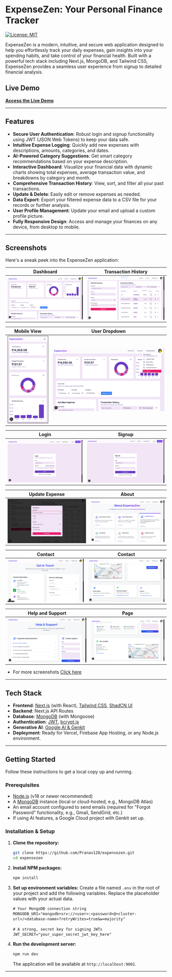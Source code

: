 # ExpenseZen: Your Personal Finance Tracker

[![License: MIT](https://img.shields.io/badge/License-MIT-yellow.svg)](/License)

ExpenseZen is a modern, intuitive, and secure web application designed to help you effortlessly track your daily expenses, gain insights into your spending habits, and take control of your financial health. Built with a powerful tech stack including Next.js, MongoDB, and Tailwind CSS, ExpenseZen provides a seamless user experience from signup to detailed financial analysis.

## Live Demo

**[Access the Live Demo](https://your-live-demo-url.com)** &nbsp; 

---

## Features

- **Secure User Authentication**: Robust login and signup functionality using JWT (JSON Web Tokens) to keep your data safe.
- **Intuitive Expense Logging**: Quickly add new expenses with descriptions, amounts, categories, and dates.
- **AI-Powered Category Suggestions**: Get smart category recommendations based on your expense description.
- **Interactive Dashboard**: Visualize your financial data with dynamic charts showing total expenses, average transaction value, and breakdowns by category and month.
- **Comprehensive Transaction History**: View, sort, and filter all your past transactions.
- **Update & Delete**: Easily edit or remove expenses as needed.
- **Data Export**: Export your filtered expense data to a CSV file for your records or further analysis.
- **User Profile Management**: Update your email and upload a custom profile picture.
- **Fully Responsive Design**: Access and manage your finances on any device, from desktop to mobile.

---

## Screenshots

Here's a sneak peek into the ExpenseZen application:

| Dashboard | Transaction History |
| :---: | :---: |
| <img src="docs\screenshots\desktop-view.png" alt="ExpenseZen Dashboard Desktop"/>  | <img src="docs\screenshots\expenses.png" alt="Transactions and add new Expense"/>  |

| Mobile View | User Dropdown |
| :---: | :---: |
| <img src="docs\screenshots\mobile-view.png" alt="ExpenseZen Dashboard Mobile"/>  | <img src="docs\screenshots\desktop-view-user_dropdown.png" alt="ExpenseZen Dashboard User" />  |

| Login | Signup |
| :---: | :---: |
| <img src="docs\screenshots\login.png" alt="Login Page"/>  | <img src="docs\screenshots\signup.png" alt="Signup Page"/>  |

| Update Expense | About |
| :---: | :---: |
| <img src="docs\screenshots\update-expense.png" alt="Update expense Page"/>  | <img src="docs\screenshots\about.png" alt="About Page"/>  |

| Contact  | Contact |
| :---: | :---: |
| <img src="docs\screenshots\contact.png" alt="Update expense Page"/>  | <img src="docs\screenshots\contact-map.png" alt="About Page"/>  |

| Help and Support   | Page |
| :---: | :---: |
| <img src="docs\screenshots\help-support.png" alt="help-support Page"/>  | <img src="docs\screenshots\help-support-2.png" alt="help-support Page"/>  |

- For more screenshots [Click here](/docs/screenshots/)
---

## Tech Stack

- **Frontend**: [Next.js](https://nextjs.org/) (with React), [Tailwind CSS](https://tailwindcss.com/), [ShadCN UI](https://ui.shadcn.com/)
- **Backend**: Next.js API Routes
- **Database**: [MongoDB](https://www.mongodb.com/) (with Mongoose)
- **Authentication**: [JWT](https://jwt.io/), [bcrypt.js](https://www.npmjs.com/package/bcryptjs)
- **Generative AI**: [Google AI & Genkit](https://firebase.google.com/docs/genkit)
- **Deployment**: Ready for Vercel, Firebase App Hosting, or any Node.js environment.

---

## Getting Started

Follow these instructions to get a local copy up and running.

### Prerequisites

- [Node.js](https://nodejs.org/en/) (v18 or newer recommended)
- A [MongoDB](https://www.mongodb.com/try/download/community) instance (local or cloud-hosted, e.g., MongoDB Atlas)
- An email account configured to send emails (required for "Forgot Password" functionality, e.g., Gmail, SendGrid, etc.)
- If using AI features, a Google Cloud project with Genkit set up.

### Installation & Setup

1.  **Clone the repository:**
    ```sh
    git clone https://github.com/Pranav128/expensezen.git
    cd expensezen
    ```

2.  **Install NPM packages:**
    ```sh
    npm install
    ```

3.  **Set up environment variables:**
    Create a file named `.env` in the root of your project and add the following variables. Replace the placeholder values with your actual data.

    ```env
    # Your MongoDB connection string
    MONGODB_URI="mongodb+srv://<user>:<password>@<cluster-url>/<database-name>?retryWrites=true&w=majority"

    # A strong, secret key for signing JWTs
    JWT_SECRET="your_super_secret_jwt_key_here"
    ```

4.  **Run the development server:**
    ```sh
    npm run dev
    ```

    The application will be available at `http://localhost:9002`.

---

